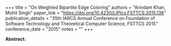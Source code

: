 +++
title = "On Weighted Bipartite Edge Coloring"
authors = "Arindam Khan, Mohit Singh"
paper_link = "https://doi.org/10.4230/LIPIcs.FSTTCS.2015.136"
publication_details = "35th IARCS Annual Conference on Foundation of Software Technology and Theoretical Computer Science,  FSTTCS 2015"
conference_date = "2015"
notes = ""
+++

<b>Abstract:</b>
